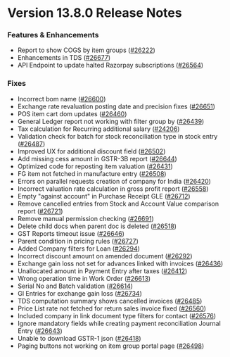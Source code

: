 # Version 13.8.0 Release Notes

### Features & Enhancements
- Report to show COGS by item groups ([#26222](https://github.com/sparrownova/Shopper/pull/26222))
- Enhancements in TDS ([#26677](https://github.com/sparrownova/Shopper/pull/26677))
- API Endpoint to update halted Razorpay subscriptions ([#26564](https://github.com/sparrownova/Shopper/pull/26564))

### Fixes
- Incorrect bom name ([#26600](https://github.com/sparrownova/Shopper/pull/26600))
- Exchange rate revaluation posting date and precision fixes ([#26651](https://github.com/sparrownova/Shopper/pull/26651))
- POS item cart dom updates ([#26460](https://github.com/sparrownova/Shopper/pull/26460))
- General Ledger report not working with filter group by ([#26439](https://github.com/sparrownova/Shopper/pull/26438))
- Tax calculation for Recurring additional salary ([#24206](https://github.com/sparrownova/Shopper/pull/24206))
- Validation check for batch for stock reconciliation type in stock entry ([#26487](https://github.com/sparrownova/Shopper/pull/26487))
- Improved UX for additional discount field ([#26502](https://github.com/sparrownova/Shopper/pull/26502))
- Add missing cess amount in GSTR-3B report ([#26644](https://github.com/sparrownova/Shopper/pull/26644))
- Optimized code for reposting item valuation ([#26431](https://github.com/sparrownova/Shopper/pull/26431))
- FG item not fetched in manufacture entry ([#26508](https://github.com/sparrownova/Shopper/pull/26508))
- Errors on parallel requests creation of company for India  ([#26420](https://github.com/sparrownova/Shopper/pull/26420))
- Incorrect valuation rate calculation in gross profit report ([#26558](https://github.com/sparrownova/Shopper/pull/26558))
- Empty "against account" in Purchase Receipt GLE ([#26712](https://github.com/sparrownova/Shopper/pull/26712))
- Remove cancelled entries from Stock and Account Value comparison report ([#26721](https://github.com/sparrownova/Shopper/pull/26721))
- Remove manual permission checking ([#26691](https://github.com/sparrownova/Shopper/pull/26691))
- Delete child docs when parent doc is deleted ([#26518](https://github.com/sparrownova/Shopper/pull/26518))
- GST Reports timeout issue ([#26646](https://github.com/sparrownova/Shopper/pull/26646))
- Parent condition in pricing rules ([#26727](https://github.com/sparrownova/Shopper/pull/26727))
- Added Company filters for Loan ([#26294](https://github.com/sparrownova/Shopper/pull/26294))
- Incorrect discount amount on amended document ([#26292](https://github.com/sparrownova/Shopper/pull/26292))
- Exchange gain loss not set for advances linked with invoices ([#26436](https://github.com/sparrownova/Shopper/pull/26436))
- Unallocated amount in Payment Entry after taxes ([#26412](https://github.com/sparrownova/Shopper/pull/26412))
- Wrong operation time in Work Order ([#26613](https://github.com/sparrownova/Shopper/pull/26613))
- Serial No and Batch validation ([#26614](https://github.com/sparrownova/Shopper/pull/26614))
- Gl Entries for exchange gain loss ([#26734](https://github.com/sparrownova/Shopper/pull/26734))
- TDS computation summary shows cancelled invoices ([#26485](https://github.com/sparrownova/Shopper/pull/26485))
- Price List rate not fetched for return sales invoice fixed ([#26560](https://github.com/sparrownova/Shopper/pull/26560))
- Included company in link document type filters for contact ([#26576](https://github.com/sparrownova/Shopper/pull/26576))
- Ignore mandatory fields while creating payment reconciliation Journal Entry ([#26643](https://github.com/sparrownova/Shopper/pull/26643))
- Unable to download GSTR-1 json ([#26418](https://github.com/sparrownova/Shopper/pull/26418))
- Paging buttons not working on item group portal page ([#26498](https://github.com/sparrownova/Shopper/pull/26498))
